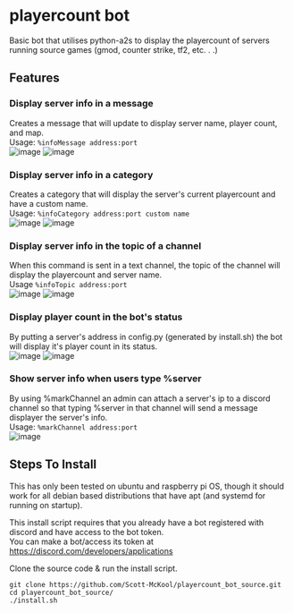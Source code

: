 # playercount bot
Basic bot that utilises python-a2s to display the playercount of servers running source games (gmod, counter strike, tf2, etc. . .)

## Features

### Display server info in a message
Creates a message that will update to display server name, player count, and map.<br>
Usage: `%infoMessage address:port` <br>
![image](https://github.com/Scott-McKool/playercount_bot_source/assets/44004555/c759c0b6-2ece-4f75-be85-b624370736ba)
![image](https://github.com/Scott-McKool/playercount_bot_source/assets/44004555/3002de20-4774-4161-9741-6db1cc13991f)


### Display server info in a category
Creates a category that will display the server's current playercount and have a custom name. <br>
Usage: `%infoCategory address:port custom name`<br>
![image](https://github.com/Scott-McKool/playercount_bot_source/assets/44004555/7c586b87-0d17-4b39-ae3e-d0f58fba08cb)
![image](https://github.com/Scott-McKool/playercount_bot_source/assets/44004555/8e4b7e31-9ee1-433b-bffa-3e18ecb35b5e)

### Display server info in the topic of a channel
When this command is sent in a text channel, the topic of the channel will display the playercount and server name. <br>
Usage `%infoTopic address:port` <br>
![image](https://github.com/Scott-McKool/playercount_bot_source/assets/44004555/6822f865-4d6a-4dce-bf88-c883fdd4247a)
![image](https://github.com/Scott-McKool/playercount_bot_source/assets/44004555/cffc1ed0-a44b-4a8c-8f18-84c187079d6d)

### Display player count in the bot's status
By putting a server's address in config.py (generated by install.sh) the bot will display it's player count in its status. <br>
![image](https://github.com/Scott-McKool/playercount_bot_source/assets/44004555/c0909391-b0a5-45be-84c9-6590b1b50ea7)
![image](https://github.com/Scott-McKool/playercount_bot_source/assets/44004555/5cb480e0-28b3-40d4-a805-11ad14409875)

### Show server info when users type %server
By using %markChannel an admin can attach a server's ip to a discord channel so that typing %server in that channel will send a message displayer the server's info. <br>
Usage: `%markChannel address:port` <br>
![image](https://github.com/Scott-McKool/playercount_bot_source/assets/44004555/55858712-149e-4a2d-b5ab-0f82173e65c0)


## Steps To Install
This has only been tested on ubuntu and raspberry pi OS, though it should work for all debian based distributions that have apt (and systemd for running on startup). <br>

This install script requires that you already have a bot registered with discord and have access to the bot token. <br>
You can make a bot/access its token at https://discord.com/developers/applications<br>

Clone the source code & run the install script.
```
git clone https://github.com/Scott-McKool/playercount_bot_source.git
cd playercount_bot_source/
./install.sh

```
